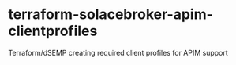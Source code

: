 # terraform-solacebroker-apim-clientprofiles
Terraform/dSEMP creating required client profiles for APIM support
